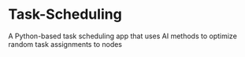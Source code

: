 # Task-Scheduling
A Python-based task scheduling app that uses AI methods to optimize random task assignments to nodes

